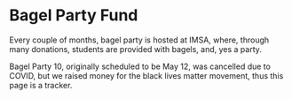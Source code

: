# Bagel Party Fund
Every couple of months, bagel party is hosted at IMSA, where, through many donations, students are provided with bagels, and, yes a party.

Bagel Party 10, originally scheduled to be May 12, was cancelled due to COVID, but we raised money for the black lives matter movement, thus this page is a tracker.
